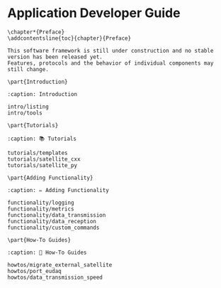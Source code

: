 # Application Developer Guide

```{raw} latex
\chapter*{Preface}
\addcontentsline{toc}{chapter}{Preface}
```

```{warning}
This software framework is still under construction and no stable version has been released yet.
Features, protocols and the behavior of individual components may still change.
```

```{raw} latex
\part{Introduction}
```

```{toctree}
:caption: Introduction

intro/listing
intro/tools
```

```{raw} latex
\part{Tutorials}
```

```{toctree}
:caption: 📚 Tutorials

tutorials/templates
tutorials/satellite_cxx
tutorials/satellite_py
```

```{raw} latex
\part{Adding Functionality}
```

```{toctree}
:caption: ✏️ Adding Functionality

functionality/logging
functionality/metrics
functionality/data_transmission
functionality/data_reception
functionality/custom_commands
```

```{raw} latex
\part{How-To Guides}
```

```{toctree}
:caption: 📖 How-To Guides

howtos/migrate_external_satellite
howtos/port_eudaq
howtos/data_transmission_speed
```
